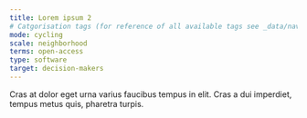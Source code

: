 ```yaml
---
title: Lorem ipsum 2
# Catgorisation tags (for reference of all available tags see _data/navigation_tools.yml file):
mode: cycling
scale: neighborhood
terms: open-access
type: software
target: decision-makers
---
```


Cras at dolor eget urna varius faucibus tempus in elit. Cras a dui imperdiet, tempus metus quis, pharetra turpis.